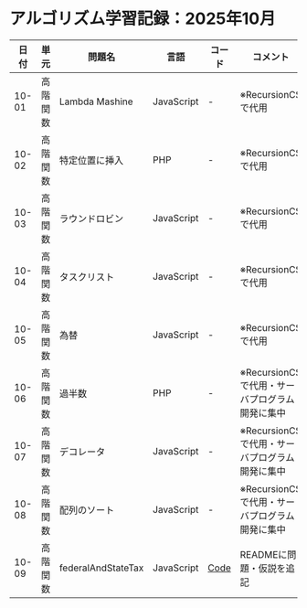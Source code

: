 # アルゴリズム学習記録：2025年10月

| 日付 | 単元 | 問題名 | 言語 | コード | コメント |
| - | - | - | - | - | - |
| 10-01 | 高階関数 | Lambda Mashine | JavaScript | - | ※RecursionCSで代用 |
| 10-02 | 高階関数 | 特定位置に挿入 | PHP | - | ※RecursionCSで代用 |
| 10-03 | 高階関数 | ラウンドロビン | JavaScript | - | ※RecursionCSで代用 |
| 10-04 | 高階関数 | タスクリスト | JavaScript | - | ※RecursionCSで代用 |
| 10-05 | 高階関数 | 為替 | JavaScript | - | ※RecursionCSで代用 |
| 10-06 | 高階関数 | 過半数 | PHP | - | ※RecursionCSで代用・サーバプログラム開発に集中 |
| 10-07 | 高階関数 | デコレータ | JavaScript | - | ※RecursionCSで代用・サーバプログラム開発に集中 |
| 10-08 | 高階関数 | 配列のソート | JavaScript | - | ※RecursionCSで代用・サーバプログラム開発に集中 |
| 10-09 | 高階関数 | federalAndStateTax | JavaScript | [Code](../HigherOrderFunc/problems/03_federalAndStateTax/README.md) | READMEに問題・仮説を追記 |
